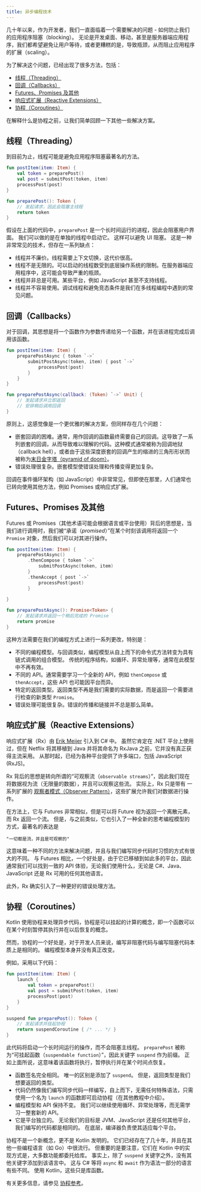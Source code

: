 ```yaml
---
title: 异步编程技术
---
```

几十年以来，作为开发者，我们一直面临着一个需要解决的问题 - 如何防止我们的应用程序阻塞（blocking）。 无论是开发桌面、移动，甚至是服务器端应用程序，我们都希望避免让用户等待，或者更糟糕的是，导致瓶颈，从而阻止应用程序的扩展（scaling）。

为了解决这个问题，已经出现了很多方法，包括：

* [线程（Threading）](#threading)
* [回调（Callbacks）](#callbacks)
* [Futures、Promises 及其他](#futures-promises-and-others)
* [响应式扩展（Reactive Extensions）](#reactive-extensions)
* [协程（Coroutines）](#coroutines)

在解释什么是协程之前，让我们简单回顾一下其他一些解决方案。

## 线程（Threading）

到目前为止，线程可能是避免应用程序阻塞最著名的方法。

```kotlin
fun postItem(item: Item) {
    val token = preparePost()
    val post = submitPost(token, item)
    processPost(post)
}

fun preparePost(): Token {
    // 发起请求，因此会阻塞主线程
    return token
}
```

假设在上面的代码中，`preparePost` 是一个长时间运行的进程，因此会阻塞用户界面。 我们可以做的是在单独的线程中启动它。 这样可以避免 UI 阻塞。 这是一种非常常见的技术，但存在一系列缺点：

* 线程并不廉价。线程需要上下文切换，这代价很高。
* 线程不是无限的。可以启动的线程数受到底层操作系统的限制。在服务器端应用程序中，这可能会导致严重的瓶颈。
* 线程并非总是可用。某些平台，例如 JavaScript 甚至不支持线程。
* 线程并不容易使用。调试线程和避免竞态条件是我们在多线程编程中遇到的常见问题。

## 回调（Callbacks）

对于回调，其思想是将一个函数作为参数传递给另一个函数，并在该进程完成后调用该函数。

```kotlin
fun postItem(item: Item) {
    preparePostAsync { token `->` 
        submitPostAsync(token, item) { post `->` 
            processPost(post)
        }
    }
}

fun preparePostAsync(callback: (Token) `->` Unit) {
    // 发起请求并立即返回
    // 安排稍后调用回调
}
```

原则上，这感觉像是一个更优雅的解决方案，但同样存在几个问题：

* 嵌套回调的困难。通常，用作回调的函数最终需要自己的回调。这导致了一系列嵌套的回调，从而导致难以理解的代码。这种模式通常被称为回调地狱（callback hell），或者由于这些深度嵌套的回调产生的缩进的三角形形状而被称为[末日金字塔（pyramid of doom）](https://en.wikipedia.org/wiki/Pyramid_of_doom_(programming))。
* 错误处理很复杂。嵌套模型使错误处理和传播变得更加复杂。

回调在事件循环架构（如 JavaScript）中非常常见，但即使在那里，人们通常也已转向使用其他方法，例如 Promises 或响应式扩展。

## Futures、Promises 及其他

Futures 或 Promises（其他术语可能会根据语言或平台使用）背后的思想是，当我们进行调用时，我们被“承诺（_promised_）”在某个时刻该调用将返回一个 `Promise` 对象，然后我们可以对其进行操作。

```kotlin
fun postItem(item: Item) {
    preparePostAsync() 
        .thenCompose { token `->` 
            submitPostAsync(token, item)
        }
        .thenAccept { post `->` 
            processPost(post)
        }
         
}

fun preparePostAsync(): Promise<Token> {
    // 发起请求并返回一个稍后完成的 Promise
    return promise 
}
```

这种方法需要在我们的编程方式上进行一系列更改，特别是：

* 不同的编程模型。与回调类似，编程模型从自上而下的命令式方法转变为具有链式调用的组合模型。 传统的程序结构，如循环、异常处理等，通常在此模型中不再有效。
* 不同的 API。通常需要学习一个全新的 API，例如 `thenCompose` 或 `thenAccept`，这些 API 也可能因平台而异。
* 特定的返回类型。返回类型不再是我们需要的实际数据，而是返回一个需要进行检查的新类型 `Promise`。
* 错误处理可能很复杂。错误的传播和链接并不总是那么简单。

## 响应式扩展（Reactive Extensions）

响应式扩展（Rx）由 [Erik Meijer](https://en.wikipedia.org/wiki/Erik_Meijer_(computer_scientist)) 引入到 C# 中。 虽然它肯定在 .NET 平台上使用过，但在 Netflix 将其移植到 Java 并将其命名为 RxJava 之前，它并没有真正获得主流采用。 从那时起，已经为各种平台提供了许多端口，包括 JavaScript (RxJS)。

Rx 背后的思想是转向所谓的“可观察流（`observable streams`）”，因此我们现在将数据视为流（无限量的数据），并且可以观察这些流。 实际上，Rx 只是带有 一系列扩展的 [观察者模式（Observer Pattern）](https://en.wikipedia.org/wiki/Observer_pattern)，这些扩展允许我们对数据进行操作。

在方法上，它与 Futures 非常相似，但是可以将 Future 视为返回一个离散元素，而 Rx 返回一个流。 但是，与之前类似，它也引入了一种全新的思考编程模型的方式，最著名的表达是

    "一切都是流，并且是可观察的"

这意味着一种不同的方法来解决问题，并且与我们编写同步代码时习惯的方式有很大的不同。 与 Futures 相比，一个好处是，由于它已移植到如此多的平台，因此通常我们可以找到一致的 API 体验，无论我们使用什么，无论是 C#、Java、JavaScript 还是 Rx 可用的任何其他语言。

此外，Rx 确实引入了一种更好的错误处理方法。

## 协程（Coroutines）

Kotlin 使用协程来处理异步代码，协程是可以挂起的计算的概念，即一个函数可以在某个时刻暂停其执行并在以后恢复的概念。

然而，协程的一个好处是，对于开发人员来说，编写非阻塞代码与编写阻塞代码本质上是相同的。 编程模型本身并没有真正改变。

例如，采用以下代码：

```kotlin
fun postItem(item: Item) {
    launch {
        val token = preparePost()
        val post = submitPost(token, item)
        processPost(post)
    }
}

suspend fun preparePost(): Token {
    // 发起请求并挂起协程
    return suspendCoroutine { /* ... */ } 
}
```

此代码将启动一个长时间运行的操作，而不会阻塞主线程。 `preparePost` 被称为“可挂起函数（`suspendable function`）”，因此关键字 `suspend` 作为前缀。 正如上面所说，这意味着该函数将执行，暂停执行并在某个时间点恢复。

* 函数签名完全相同。 唯一的区别是添加了 `suspend`。 但是，返回类型是我们想要返回的类型。
* 代码仍然像我们编写同步代码一样编写，自上而下，无需任何特殊语法，只需使用一个名为 `launch` 的函数即可启动协程（在其他教程中介绍）。
* 编程模型和 API 保持不变。 我们可以继续使用循环、异常处理等，而无需学习一整套新的 API。
* 它是平台独立的。 无论我们的目标是 JVM、JavaScript 还是任何其他平台，我们编写的代码都是相同的。 在底层，编译器负责使其适应每个平台。

协程不是一个新概念，更不是 Kotlin 发明的。 它们已经存在了几十年，并且在其他一些编程语言（如 Go）中很流行。 但重要的是要注意，它们在 Kotlin 中的实现方式是，大多数功能都委托给库。 事实上，除了 `suspend` 关键字之外，没有其他关键字添加到该语言中。 这与 C# 等将 `async` 和 `await` 作为语法一部分的语言有些不同。 使用 Kotlin，这些只是库函数。

有关更多信息，请参见 [协程参考](coroutines-overview.md)。
